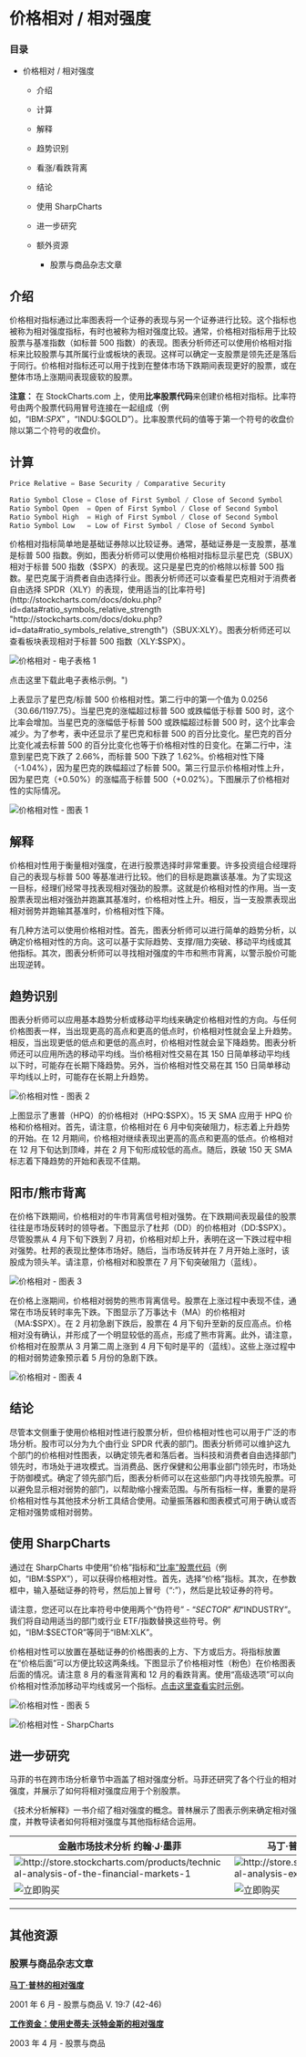 # 价格相对 / 相对强度 

### 目录

+   价格相对 / 相对强度

    +   介绍

    +   计算

    +   解释

    +   趋势识别

    +   看涨/看跌背离

    +   结论

    +   使用 SharpCharts

    +   进一步研究

    +   额外资源

        +   股票与商品杂志文章

## 介绍

价格相对指标通过比率图表将一个证券的表现与另一个证券进行比较。这个指标也被称为相对强度指标，有时也被称为相对强度比较。通常，价格相对指标用于比较股票与基准指数（如标普 500 指数）的表现。图表分析师还可以使用价格相对指标来比较股票与其所属行业或板块的表现。这样可以确定一支股票是领先还是落后于同行。价格相对指标还可以用于找到在整体市场下跌期间表现更好的股票，或在整体市场上涨期间表现疲软的股票。

**注意：** 在 StockCharts.com 上，使用**比率股票代码**来创建价格相对指标。比率符号由两个股票代码用冒号连接在一起组成（例如，“IBM:$SPX”，“$INDU:$GOLD”）。比率股票代码的值等于第一个符号的收盘价除以第二个符号的收盘价。

## 计算

```py
Price Relative = Base Security / Comparative Security

Ratio Symbol Close = Close of First Symbol / Close of Second Symbol
Ratio Symbol Open  = Open of First Symbol / Close of Second Symbol
Ratio Symbol High  = High of First Symbol / Close of Second Symbol
Ratio Symbol Low   = Low of First Symbol / Close of Second Symbol

```

价格相对指标简单地是基础证券除以比较证券。通常，基础证券是一支股票，基准是标普 500 指数。例如，图表分析师可以使用价格相对指标显示星巴克（SBUX）相对于标普 500 指数（$SPX）的表现。这只是星巴克的价格除以标普 500 指数。星巴克属于消费者自由选择行业。图表分析师还可以查看星巴克相对于消费者自由选择 SPDR（XLY）的表现，使用适当的[比率符号](http://stockcharts.com/docs/doku.php?id=data#ratio_symbols_relative_strength "http://stockcharts.com/docs/doku.php?id=data#ratio_symbols_relative_strength")（SBUX:XLY）。图表分析师还可以查看板块表现相对于标普 500 指数（XLY:$SPX）。

![价格相对 - 电子表格 1](img/652e553429404caea6d41eec0a33baca.jpg "价格相对 - 电子表格 1")

点击这里下载此电子表格示例。")

上表显示了星巴克/标普 500 价格相对性。第二行中的第一个值为 0.0256（30.66/1197.75）。当星巴克的涨幅超过标普 500 或跌幅低于标普 500 时，这个比率会增加。当星巴克的涨幅低于标普 500 或跌幅超过标普 500 时，这个比率会减少。为了参考，表中还显示了星巴克和标普 500 的百分比变化。星巴克的百分比变化减去标普 500 的百分比变化也等于价格相对性的日变化。在第二行中，注意到星巴克下跌了 2.66%，而标普 500 下跌了 1.62%。价格相对性下降（-1.04%），因为星巴克的跌幅超过了标普 500。第三行显示价格相对性上升，因为星巴克（+0.50%）的涨幅高于标普 500（+0.02%）。下图展示了价格相对性的实际情况。

![价格相对性 - 图表 1](img/28ad925566edc9c87372ac5abf21f805.jpg "价格相对性 - 图表 1")

## 解释

价格相对性用于衡量相对强度，在进行股票选择时非常重要。许多投资组合经理将自己的表现与标普 500 等基准进行比较。他们的目标是跑赢该基准。为了实现这一目标，经理们经常寻找表现相对强劲的股票。这就是价格相对性的作用。当一支股票表现出相对强劲并跑赢其基准时，价格相对性上升。相反，当一支股票表现出相对弱势并跑输其基准时，价格相对性下降。

有几种方法可以使用价格相对性。首先，图表分析师可以进行简单的趋势分析，以确定价格相对性的方向。这可以基于实际趋势、支撑/阻力突破、移动平均线或其他指标。其次，图表分析师可以寻找相对强度的牛市和熊市背离，以警示股价可能出现逆转。

## 趋势识别

图表分析师可以应用基本趋势分析或移动平均线来确定价格相对性的方向。与任何价格图表一样，当出现更高的高点和更高的低点时，价格相对性就会呈上升趋势。相反，当出现更低的低点和更低的高点时，价格相对性就会呈下降趋势。图表分析师还可以应用所选的移动平均线。当价格相对性交易在其 150 日简单移动平均线以下时，可能存在长期下降趋势。另外，当价格相对性交易在其 150 日简单移动平均线以上时，可能存在长期上升趋势。

![价格相对性 - 图表 2](img/d4a23d4173a9f3da488a65930921d4e9.jpg "价格相对性 - 图表 2")

上图显示了惠普（HPQ）的价格相对（HPQ:$SPX）。15 天 SMA 应用于 HPQ 价格和价格相对。首先，请注意，价格相对在 6 月中旬突破阻力，标志着上升趋势的开始。在 12 月期间，价格相对继续表现出更高的高点和更高的低点。价格相对在 12 月下旬达到顶峰，并在 2 月下旬形成较低的高点。随后，跌破 150 天 SMA 标志着下降趋势的开始和表现不佳期。

## 阳市/熊市背离

在价格下跌期间，价格相对的牛市背离信号相对强势。在下跌期间表现最佳的股票往往是市场反转时的领导者。下图显示了杜邦（DD）的价格相对（DD:$SPX）。尽管股票从 4 月下旬下跌到 7 月初，价格相对却上升，表明在这一下跌过程中相对强势。杜邦的表现比整体市场好。随后，当市场反转并在 7 月开始上涨时，该股成为领头羊。请注意，价格相对和股票在 7 月下旬突破阻力（蓝线）。  

![价格相对 - 图表 3](img/bc7bbd83703a986ac1f5a5b60f26e951.jpg "价格相对 - 图表 3")

在价格上涨期间，价格相对弱势的熊市背离信号。股票在上涨过程中表现不佳，通常在市场反转时率先下跌。下图显示了万事达卡（MA）的价格相对（MA:$SPX）。在 2 月初急剧下跌后，股票在 4 月下旬升至新的反应高点。价格相对没有确认，并形成了一个明显较低的高点，形成了熊市背离。此外，请注意，价格相对在股票从 3 月第二周上涨到 4 月下旬时是平的（蓝线）。这些上涨过程中的相对弱势迹象预示着 5 月份的急剧下跌。

![价格相对 - 图表 4](img/924552fccc63461a9fa23d0ffecca853.jpg "价格相对 - 图表 4")

## 结论

尽管本文侧重于使用价格相对性进行股票分析，但价格相对性也可以用于广泛的市场分析。股市可以分为九个由行业 SPDR 代表的部门。图表分析师可以维护这九个部门的价格相对性图表，以确定领先者和落后者。当科技和消费者自由选择部门领先时，市场处于进攻模式。当消费品、医疗保健和公用事业部门领先时，市场处于防御模式。确定了领先部门后，图表分析师可以在这些部门内寻找领先股票。可以避免显示相对弱势的部门，以帮助缩小搜索范围。与所有指标一样，重要的是将价格相对性与其他技术分析工具结合使用。动量振荡器和图表模式可用于确认或否定相对强势或相对弱势。

## 使用 SharpCharts

通过在 SharpCharts 中使用“价格”指标和[“比率”股票代码](http://stockcharts.com/docs/doku.php?id=data#ratio_symbols_relative_strength "http://stockcharts.com/docs/doku.php?id=data#ratio_symbols_relative_strength")（例如，“IBM:$SPX”），可以获得价格相对性。首先，选择“价格”指标。其次，在参数框中，输入基础证券的符号，然后加上冒号（“:”），然后是比较证券的符号。

请注意，您还可以在比率符号中使用两个“伪符号” - “$SECTOR”和“$INDUSTRY”。我们将自动用适当的部门或行业 ETF/指数替换这些符号。例如，“IBM:$SECTOR”等同于“IBM:XLK”。

价格相对性可以放置在基础证券的价格图表的上方、下方或后方。将指标放置在“价格后面”可以方便比较这两条线。下图显示了价格相对性（粉色）在价格图表后面的情况。请注意 8 月的看涨背离和 12 月的看跌背离。使用“高级选项”可以向价格相对性添加移动平均线或另一个指标。[点击这里查看实时示例](http://stockcharts.com/h-sc/ui?s=XLY&p=D&yr=0&mn=6&dy=0&id=p08051994524&listNum=30&a=220460939 "http://stockcharts.com/h-sc/ui?s=XLY&p=D&yr=0&mn=6&dy=0&id=p08051994524&listNum=30&a=220460939")。

![价格相对性 - 图表 5](img/8750fa63f1c6716db84fec380fb89bcb.jpg "价格相对性 - 图表 5")

![价格相对性 - SharpCharts](img/a7c258055e692915c66fcdd4347d1438.jpg "价格相对性 - SharpCharts")

## 进一步研究

马菲的书在跨市场分析章节中涵盖了相对强度分析。马菲还研究了各个行业的相对强度，并展示了如何将相对强度应用于个别股票。

《技术分析解释》一书介绍了相对强度的概念。普林展示了图表示例来确定相对强度，并教导读者如何将相对强度与其他指标结合运用。

| **金融市场技术分析** 约翰·J·墨菲 | **马丁·普林的技术分析解释** 马丁·普林 |
| --- | --- |
| ![](http://store.stockcharts.com/products/technical-analysis-of-the-financial-markets-1 "http://store.stockcharts.com/products/technical-analysis-of-the-financial-markets-1") | ![](http://store.stockcharts.com/products/technical-analysis-explained-4th-edition "http://store.stockcharts.com/products/technical-analysis-explained-4th-edition") |
| ![立即购买](http://store.stockcharts.com/products/technical-analysis-of-the-financial-markets-1 "http://store.stockcharts.com/products/technical-analysis-of-the-financial-markets-1") | ![立即购买](http://store.stockcharts.com/products/technical-analysis-explained-4th-edition "http://store.stockcharts.com/products/technical-analysis-explained-4th-edition") |

* * *

## 其他资源

### 股票与商品杂志文章

**[马丁·普林的相对强度](http://stockcharts.com/h-mem/tascredirect.html?artid=\V19\C07\079RS.pdf "http://stockcharts.com/h-mem/tascredirect.html?artid=\V19\C07\079RS.pdf")**

2001 年 6 月 - 股票与商品 V. 19:7 (42-46)

**[工作资金：使用史蒂夫·沃特金斯的相对强度](http://stockcharts.com/h-mem/tascredirect.html?artid=\V21\C05\101WATK.pdf "http://stockcharts.com/h-mem/tascredirect.html?artid=\V21\C05\101WATK.pdf")**

2003 年 4 月 - 股票与商品

